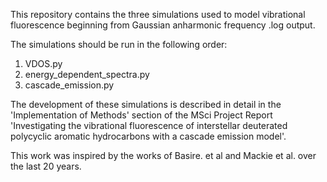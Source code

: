 This repository contains the three simulations used to model vibrational fluorescence beginning from Gaussian anharmonic frequency .log output.

The simulations should be run in the following order:
1. VDOS.py
2. energy_dependent_spectra.py
3. cascade_emission.py

The development of these simulations is described in detail in the 'Implementation of Methods' section of the MSci Project Report 'Investigating the vibrational fluorescence of interstellar deuterated polycyclic aromatic hydrocarbons with a cascade emission model'.

This work was inspired by the works of Basire. et al and Mackie et al. over the last 20 years.
